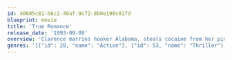 ```yaml
---
id: 40605c81-b6c2-40af-9c72-8b0e190c01fd
blueprint: movie
title: 'True Romance'
release_date: '1993-09-09'
overview: 'Clarence marries hooker Alabama, steals cocaine from her pimp, and tries to sell it in Hollywood, while the owners of the coke try to reclaim it.'
genres: '[{"id": 28, "name": "Action"}, {"id": 53, "name": "Thriller"}, {"id": 80, "name": "Crime"}, {"id": 10749, "name": "Romance"}]'
---
```

